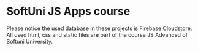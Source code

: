 # SoftUni JS Apps course
Please notice the used database in these projects is Firebase Cloudstore. 
All used html, css and static files are part of the course JS Advanced of Softuni University.

